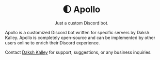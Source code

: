 <h1 align="center">🌓 Apollo </h1>

<p align="center">Just a custom Discord bot.</p>

Apollo is a customized Discord bot written for specific servers by Daksh Kalley. Apollo is completely open-source and can be implemented by other users online to enrich their Discord experience.

Contact [Daksh Kalley](mailto:dakshk117@gmail.com) for support, suggestions, or any business inquiries.